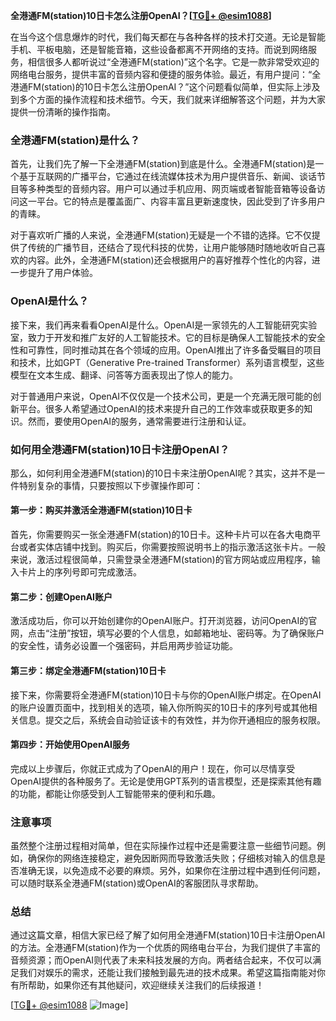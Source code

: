 **全港通FM(station)10日卡怎么注册OpenAI？[[TG💪+ @esim1088](https://t.me/s/esim1088)]**

在当今这个信息爆炸的时代，我们每天都在与各种各样的技术打交道。无论是智能手机、平板电脑，还是智能音箱，这些设备都离不开网络的支持。而说到网络服务，相信很多人都听说过“全港通FM(station)”这个名字。它是一款非常受欢迎的网络电台服务，提供丰富的音频内容和便捷的服务体验。最近，有用户提问：“全港通FM(station)的10日卡怎么注册OpenAI？”这个问题看似简单，但实际上涉及到多个方面的操作流程和技术细节。今天，我们就来详细解答这个问题，并为大家提供一份清晰的操作指南。

### 全港通FM(station)是什么？

首先，让我们先了解一下全港通FM(station)到底是什么。全港通FM(station)是一个基于互联网的广播平台，它通过在线流媒体技术为用户提供音乐、新闻、谈话节目等多种类型的音频内容。用户可以通过手机应用、网页端或者智能音箱等设备访问这一平台。它的特点是覆盖面广、内容丰富且更新速度快，因此受到了许多用户的青睐。

对于喜欢听广播的人来说，全港通FM(station)无疑是一个不错的选择。它不仅提供了传统的广播节目，还结合了现代科技的优势，让用户能够随时随地收听自己喜欢的内容。此外，全港通FM(station)还会根据用户的喜好推荐个性化的内容，进一步提升了用户体验。

### OpenAI是什么？

接下来，我们再来看看OpenAI是什么。OpenAI是一家领先的人工智能研究实验室，致力于开发和推广友好的人工智能技术。它的目标是确保人工智能技术的安全性和可靠性，同时推动其在各个领域的应用。OpenAI推出了许多备受瞩目的项目和技术，比如GPT（Generative Pre-trained Transformer）系列语言模型，这些模型在文本生成、翻译、问答等方面表现出了惊人的能力。

对于普通用户来说，OpenAI不仅仅是一个技术公司，更是一个充满无限可能的创新平台。很多人希望通过OpenAI的技术来提升自己的工作效率或获取更多的知识。然而，要使用OpenAI的服务，通常需要进行注册和认证。

### 如何用全港通FM(station)10日卡注册OpenAI？

那么，如何利用全港通FM(station)的10日卡来注册OpenAI呢？其实，这并不是一件特别复杂的事情，只要按照以下步骤操作即可：

#### 第一步：购买并激活全港通FM(station)10日卡

首先，你需要购买一张全港通FM(station)的10日卡。这种卡片可以在各大电商平台或者实体店铺中找到。购买后，你需要按照说明书上的指示激活这张卡片。一般来说，激活过程很简单，只需登录全港通FM(station)的官方网站或应用程序，输入卡片上的序列号即可完成激活。

#### 第二步：创建OpenAI账户

激活成功后，你可以开始创建你的OpenAI账户。打开浏览器，访问OpenAI的官网，点击“注册”按钮，填写必要的个人信息，如邮箱地址、密码等。为了确保账户的安全性，请务必设置一个强密码，并启用两步验证功能。

#### 第三步：绑定全港通FM(station)10日卡

接下来，你需要将全港通FM(station)10日卡与你的OpenAI账户绑定。在OpenAI的账户设置页面中，找到相关的选项，输入你所购买的10日卡的序列号或其他相关信息。提交之后，系统会自动验证该卡的有效性，并为你开通相应的服务权限。

#### 第四步：开始使用OpenAI服务

完成以上步骤后，你就正式成为了OpenAI的用户！现在，你可以尽情享受OpenAI提供的各种服务了。无论是使用GPT系列的语言模型，还是探索其他有趣的功能，都能让你感受到人工智能带来的便利和乐趣。

### 注意事项

虽然整个注册过程相对简单，但在实际操作过程中还是需要注意一些细节问题。例如，确保你的网络连接稳定，避免因断网而导致激活失败；仔细核对输入的信息是否准确无误，以免造成不必要的麻烦。另外，如果你在注册过程中遇到任何问题，可以随时联系全港通FM(station)或OpenAI的客服团队寻求帮助。

### 总结

通过这篇文章，相信大家已经了解了如何用全港通FM(station)10日卡注册OpenAI的方法。全港通FM(station)作为一个优质的网络电台平台，为我们提供了丰富的音频资源；而OpenAI则代表了未来科技发展的方向。两者结合起来，不仅可以满足我们对娱乐的需求，还能让我们接触到最先进的技术成果。希望这篇指南能对你有所帮助，如果你还有其他疑问，欢迎继续关注我们的后续报道！

[[TG💪+ @esim1088](https://t.me/s/esim1088) ![Image](https://i.postimg.cc/4NQfJmqS/Snipaste-2025-05-13-00-14-12.png)]